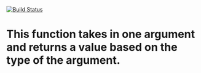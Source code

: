 [![Build Status](https://travis-ci.org/JayKay24/data_types.svg?branch=master)](https://travis-ci.org/JayKay24/data_types)
# This function takes in one argument and returns a value based on the type of the argument.

